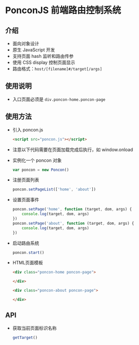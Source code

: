 # PonconJS 前端路由控制系统

## 介绍

- 面向对象设计
- 原生 JavaScript 开发
- 支持页面 hash 监听和路由传参
- 使用 CSS display 控制页面显示
- 路由格式：`host/[filename]#/target[/args]`

## 使用说明

- 入口页面必须是 `div.poncon-home.poncon-page`

## 使用方法

- 引入 poncon.js
  
    ```html
    <script src="poncon.js"></script>
    ```

- 注意以下代码需要在页面加载完成后执行，如 window.onload

- 实例化一个 poncon 对象

    ```js
    var poncon = new Poncon()
    ```

- 注册页面列表

    ```js
    poncon.setPageList(['home', 'about'])
    ```

- 设置页面事件

    ```js
    poncon.setPage('home', function (target, dom, args) {
        console.log(target, dom, args)
    })
    poncon.setPage('about', function (target, dom, args) {
        console.log(target, dom, args)
    })
    ```

- 启动路由系统

    ```js
    poncon.start()
    ```

- HTML页面模板
  
    ```html
    <div class="poncon-home poncon-page">

    </div>
    
    <div class="poncon-about poncon-page">

    </div>
    ```

## API

- 获取当前页面标识名称

    ```js
    getTarget()
    ```